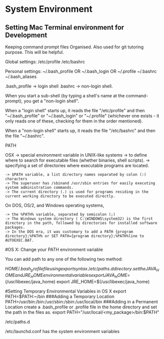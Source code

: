 # System Environment 

## Setting Mac Terminal environment for Development

Keeping command prompt files Organised.
Also used for git tutoring purpose. This will be helpful.

Global settings:
/etc/profile
/etc/bashrc

Personal settings:
~/.bash_profile OR  ~/.bash_login OR ~/.profile
~/.bashrc
~/.bash_aliases

.bash_profile ->  login shell 
.bashrc -> non-login shell. 

When you start a sub-shell (by typing a shell's name at the command-prompt), you get a "non-login shell".

When a "login shell" starts up, it reads the file 
"/etc/profile" and 
then "~/.bash_profile" or "~/.bash_login" or "~/.profile" 
(whichever one exists - it only reads one of these, checking for them in the order mentioned).

When a "non-login shell" starts up, it reads the file "/etc/bashrc" and then the file "~/.bashrc".

PATH

OSX -> special environment variable in UNIX-like systems
     -> to define where to search for executable files (whether binaries, shell scripts).
	 ->	specifying a set of directories where executable programs are located. 

	-> $PATH variable, a list directory names separated by colon (:) characters
	-> The superuser has /sbinand /usr/sbin entries for easily executing system administration commands. 
	-> The current directory (.) is used for programs residing in the current working directory to be executed directly.


On DOS, OS/2, and Windows operating systems, 

	-> the %PATH% variable, separated by semicolon (;)
	-> The Windows system directory ( C:\WINDOWS\system32) is the first directory in the path, followed by directories for installed software packages. 
	-> In the DOS era, it was customary to add a PATH {program directory};%PATH% or SET PATH={program directory};%PATH%line to AUTOEXEC.BAT.


#OS X: Change your PATH environment variable

You can add path to any one of the following two method:

$HOME/.bash_profile file using export syntax.
/etc/paths.d directory.
	set the JAVA_HOME and JRE_HOME environmental variables 
	export JAVA_HOME=$(/usr/libexec/java_home)
export JRE_HOME=$(/usr/libexec/java_home)

#Setting Temporary Environmental Variables in OS X
export PATH=$PATH:~/bin
###Adding a Temporary Location
PATH=/usr/bin:/bin:/usr/sbin:/sbin:/usr/local/bin
###Adding in a Permanent Location
create a .bash_profile or .profile file in the home directory and set the path in the files as. 
export PATH="/usr/local/<my_package>/bin:$PATH"

/etc/paths.d

/etc/launchd.conf has the system environment variables
